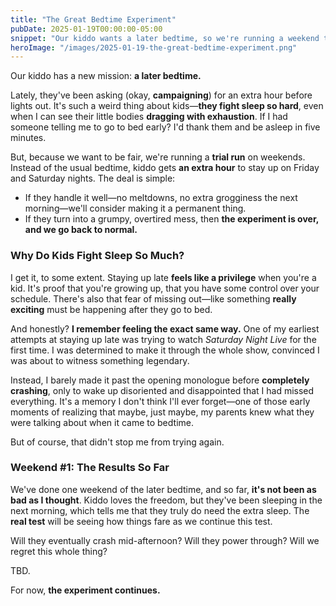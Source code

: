 ```yaml
---
title: "The Great Bedtime Experiment"
pubDate: 2025-01-19T00:00:00-05:00
snippet: "Our kiddo wants a later bedtime, so we're running a weekend trial. It's funny how kids fight sleep even when they clearly need it."
heroImage: "/images/2025-01-19-the-great-bedtime-experiment.png"
---
```



Our kiddo has a new mission: **a later bedtime.**  

Lately, they've been asking (okay, **campaigning**) for an extra hour before lights out. It's such a weird thing about kids—**they fight sleep so hard**, even when I can see their little bodies **dragging with exhaustion**. If I had someone telling me to go to bed early? I'd thank them and be asleep in five minutes.  

But, because we want to be fair, we're running a **trial run** on weekends. Instead of the usual bedtime, kiddo gets **an extra hour** to stay up on Friday and Saturday nights. The deal is simple:  

- If they handle it well—no meltdowns, no extra grogginess the next morning—we'll consider making it a permanent thing.  
- If they turn into a grumpy, overtired mess, then **the experiment is over, and we go back to normal.**  

### Why Do Kids Fight Sleep So Much?  

I get it, to some extent. Staying up late **feels like a privilege** when you're a kid. It's proof that you're growing up, that you have some control over your schedule. There's also that fear of missing out—like something **really exciting** must be happening after they go to bed.  

And honestly? **I remember feeling the exact same way.** One of my earliest attempts at staying up late was trying to watch *Saturday Night Live* for the first time. I was determined to make it through the whole show, convinced I was about to witness something legendary.  

Instead, I barely made it past the opening monologue before **completely crashing**, only to wake up disoriented and disappointed that I had missed everything. It's a memory I don't think I'll ever forget—one of those early moments of realizing that maybe, just maybe, my parents knew what they were talking about when it came to bedtime.  

But of course, that didn't stop me from trying again.  

### Weekend #1: The Results So Far  

We've done one weekend of the later bedtime, and so far, **it's not been as bad as I thought**. Kiddo loves the freedom, but they've been sleeping in the next morning, which tells me that they truly do need the extra sleep. The **real test** will be seeing how things fare as we continue this test.

Will they eventually crash mid-afternoon? Will they power through? Will we regret this whole thing?  

TBD.  

For now, **the experiment continues.**  